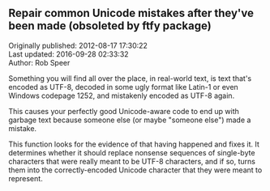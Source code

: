 ## Repair common Unicode mistakes after they've been made (obsoleted by ftfy package)  
Originally published: 2012-08-17 17:30:22  
Last updated: 2016-09-28 02:33:32  
Author: Rob Speer  
  
Something you will find all over the place, in real-world text, is text that's encoded as UTF-8, decoded in some ugly format like Latin-1 or even Windows codepage 1252, and mistakenly encoded as UTF-8 again.

This causes your perfectly good Unicode-aware code to end up with garbage text because someone else (or maybe "someone else") made a mistake.

This function looks for the evidence of that having happened and fixes it. It determines whether it should replace nonsense sequences of single-byte characters that were really meant to be UTF-8 characters, and if so, turns them into the correctly-encoded Unicode character that they were meant to represent.
